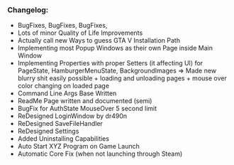 ### Changelog:
		
* BugFixes, BugFixes, BugFixes,
* Lots of minor Quality of Life Improvements
* Actually call new Ways to guess GTA V Installation Path
* Implementing most Popup Windows as their own Page inside Main Window
* Implementing Properties with proper Setters (it affecting UI) for PageState, HamburgerMenuState, BackgroundImages
	=> Made new blurry shit easily possible + loading and unloading pages + mouse over color changing on loaded page
* Command Line Args Base Written
* ReadMe Page written and documented (semi)
* BugFix for AuthState MouseOver 5 second limit
* ReDesigned LoginWindow by dr490n
* ReDesigned SaveFileHandler
* ReDesigned Settings
* Added Uninstalling Capabilities
* Auto Start XYZ Program on Game Launch
* Automatic Core Fix (when not launching through Steam)